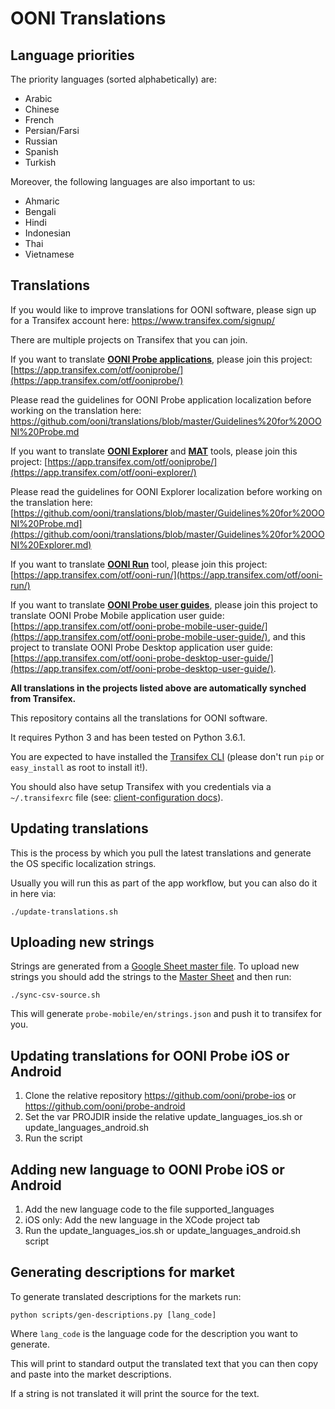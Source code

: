 # OONI Translations

## Language priorities

The priority languages (sorted alphabetically) are:

* Arabic
* Chinese
* French
* Persian/Farsi
* Russian
* Spanish
* Turkish

Moreover, the following languages are also important to us:

* Ahmaric
* Bengali
* Hindi
* Indonesian
* Thai
* Vietnamese

## Translations

If you would like to improve translations for OONI software, please sign up for a Transifex account here: https://www.transifex.com/signup/

There are multiple projects on Transifex that you can join.

If you want to translate **[OONI Probe applications](https://ooni.org/install/)**, please join this project: [https://app.transifex.com/otf/ooniprobe/](https://app.transifex.com/otf/ooniprobe/)

Please read the guidelines for OONI Probe application localization before working on the translation here: https://github.com/ooni/translations/blob/master/Guidelines%20for%20OONI%20Probe.md 

If you want to translate **[OONI Explorer](https://explorer.ooni.org/)** and **[MAT](https://explorer.ooni.org/chart/mat?test_name=web_connectivity&axis_x=measurement_start_day&since=2023-06-06&until=2023-07-06&time_grain=day)** tools, please join this project: [https://app.transifex.com/otf/ooniprobe/](https://app.transifex.com/otf/ooni-explorer/)

Please read the guidelines for OONI Explorer localization before working on the translation here: [https://github.com/ooni/translations/blob/master/Guidelines%20for%20OONI%20Probe.md](https://github.com/ooni/translations/blob/master/Guidelines%20for%20OONI%20Explorer.md)

If you want to translate **[OONI Run](https://run.ooni.io/)** tool, please join this project: [https://app.transifex.com/otf/ooni-run/](https://app.transifex.com/otf/ooni-run/)

If you want to translate **[OONI Probe user guides](https://ooni.org/install/mobile)**, please join this project to translate OONI Probe Mobile application user guide: [https://app.transifex.com/otf/ooni-probe-mobile-user-guide/](https://app.transifex.com/otf/ooni-probe-mobile-user-guide/), and this project to translate OONI Probe Desktop application user guide: [https://app.transifex.com/otf/ooni-probe-desktop-user-guide/](https://app.transifex.com/otf/ooni-probe-desktop-user-guide/).

**All translations in the projects listed above are automatically synched from Transifex.**

This repository contains all the translations for OONI software.

It requires Python 3 and has been tested on Python 3.6.1.

You are expected to have installed the [Transifex
CLI](https://docs.transifex.com/client/installing-the-client) (please don't run
`pip` or `easy_install` as root to install it!).

You should also have setup Transifex with you credentials via a
`~/.transifexrc` file (see: [client-configuration
docs](https://docs.transifex.com/client/client-configuration#~/-transifexrc)).


## Updating translations

This is the process by which you pull the latest translations and generate the
OS specific localization strings.

Usually you will run this as part of the app workflow, but you can also do it
in here via:

```
./update-translations.sh
```

## Uploading new strings

Strings are generated from a [Google Sheet master file](https://docs.google.com/spreadsheets/d/1GPkr_OyNhXJRTXnseyNbo2P4Du-i_W9kJdqjZG4HVkM/edit). To upload new strings you should
add the strings to the [Master Sheet](https://docs.google.com/spreadsheets/d/1GPkr_OyNhXJRTXnseyNbo2P4Du-i_W9kJdqjZG4HVkM/edit)  and then run:

```
./sync-csv-source.sh
```

This will generate `probe-mobile/en/strings.json` and push it to transifex for
you.

## Updating translations for OONI Probe iOS or Android

1) Clone the relative repository https://github.com/ooni/probe-ios or https://github.com/ooni/probe-android
2) Set the var PROJDIR inside the relative update_languages_ios.sh or update_languages_android.sh
3) Run the script


## Adding new language to OONI Probe iOS or Android

1) Add the new language code to the file supported_languages
2) iOS only: Add the new language in the XCode project tab
3) Run the update_languages_ios.sh or update_languages_android.sh script

## Generating descriptions for market

To generate translated descriptions for the markets run:

```
python scripts/gen-descriptions.py [lang_code]
```

Where `lang_code` is the language code for the description you want to
generate.

This will print to standard output the translated text that you can then copy
and paste into the market descriptions.

If a string is not translated it will print the source for the text.
